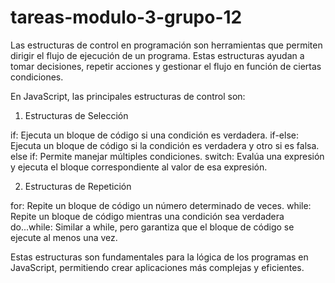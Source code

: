 # tareas-modulo-3-grupo-12

Las estructuras de control en programación son herramientas que permiten dirigir el flujo de ejecución de un programa. Estas estructuras ayudan a tomar decisiones, repetir acciones y gestionar el flujo en función de ciertas condiciones.

En JavaScript, las principales estructuras de control son:

1. Estructuras de Selección

if: Ejecuta un bloque de código si una condición es verdadera.
if-else: Ejecuta un bloque de código si la condición es verdadera y otro si es falsa.
else if: Permite manejar múltiples condiciones.
switch: Evalúa una expresión y ejecuta el bloque correspondiente al valor de esa expresión.

2. Estructuras de Repetición

for: Repite un bloque de código un número determinado de veces.
while: Repite un bloque de código mientras una condición sea verdadera
do...while: Similar a while, pero garantiza que el bloque de código se ejecute al menos una vez.

Estas estructuras son fundamentales para la lógica de los programas en JavaScript, permitiendo crear aplicaciones más complejas y eficientes.